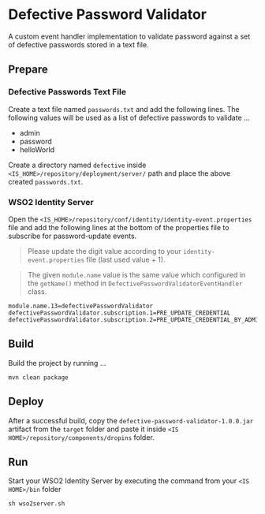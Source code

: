 # Defective Password Validator

A custom event handler implementation to validate password against a set of defective passwords stored in a text file.

## Prepare

### Defective Passwords Text File

Create a text file named `passwords.txt` and add the following lines. The following values will be used as a list of defective passwords to validate ...

* admin
* password
* helloWorld

Create a directory named `defective` inside `<IS_HOME>/repository/deployment/server/` path and place the above created `passwords.txt`.

### WSO2 Identity Server

Open the `<IS_HOME>/repository/conf/identity/identity-event.properties` file and add the following lines at the bottom of the properties file to subscribe for password-update events.

> Please update the digit value according to your `identity-event.properties` file (last used value + 1).

> The given `module.name` value is the same value which configured in the `getName()` method in `DefectivePasswordValidatorEventHandler` class.

```properties
module.name.13=defectivePasswordValidator
defectivePasswordValidator.subscription.1=PRE_UPDATE_CREDENTIAL
defectivePasswordValidator.subscription.2=PRE_UPDATE_CREDENTIAL_BY_ADMIN
```

## Build

Build the project by running ...

```shell
mvn clean package
```

## Deploy

After a successful build, copy the `defective-password-validator-1.0.0.jar` artifact from the `target` folder and paste it inside `<IS HOME>/repository/components/dropins` folder.

## Run

Start your WSO2 Identity Server by executing the command from your `<IS HOME>/bin` folder

```shell
sh wso2server.sh
```
